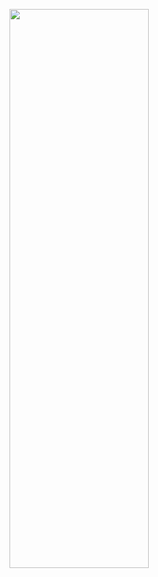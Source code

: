 <p>
  <img src = "https://github.com/Hitesh910/map_app/assets/154861495/090acbd6-7ff5-48e4-9c4f-292c5fea1013"height="1000"width="250"/>

</p>
